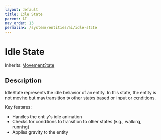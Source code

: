 ```yaml
---
layout: default
title: Idle State
parent: AI
nav_order: 13
permalink: /systems/entities/ai/idle-state
---
```


# Idle State

Inherits: [MovementState](../ai/movement-state)

## Description
IdleState represents the idle behavior of an entity.
In this state, the entity is not moving but may transition to other states based on input or conditions.

Key features:
- Handles the entity's idle animation
- Checks for conditions to transition to other states (e.g., walking, running)
- Applies gravity to the entity